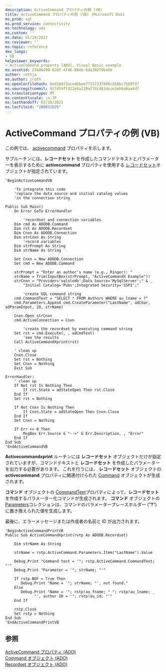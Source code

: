 ```yaml
---
description: ActiveCommand プロパティの例 (VB)
title: ActiveCommand プロパティの例 (VB) |Microsoft Docs
ms.prod: sql
ms.prod_service: connectivity
ms.technology: ado
ms.custom: ''
ms.date: 01/19/2017
ms.reviewer: ''
ms.topic: reference
dev_langs:
- VB
helpviewer_keywords:
- ActiveCommand property [ADO], Visual Basic example
ms.assetid: 23b06499-62df-4f46-88eb-6da392f9b456
author: rothja
ms.author: jroth
ms.openlocfilehash: 0ad18d73acedbbee77157337606ca58bc7569f97
ms.sourcegitcommit: 917df4ffd22e4a229af7dc481dcce3ebba0aa4d7
ms.translationtype: MT
ms.contentlocale: ja-JP
ms.lasthandoff: 02/10/2021
ms.locfileid: "100031625"
---
```

# <a name="activecommand-property-example-vb"></a>ActiveCommand プロパティの例 (VB)
この例では、 [activecommand](./activecommand-property-ado.md) プロパティを示します。  
  
 サブルーチンには、**レコードセット** を作成したコマンドテキストとパラメーターを表示するために **activecommand** プロパティを使用する [レコードセット](./recordset-object-ado.md)オブジェクトが指定されています。  
  
```  
'BeginActiveCommandVB  
  
    'To integrate this code  
    'replace the data source and initial catalog values  
    'in the connection string  
  
Public Sub Main()  
    On Error GoTo ErrorHandler  
  
        'recordset and connection variables  
    Dim cmd As ADODB.Command  
    Dim rst As ADODB.Recordset  
    Dim Cnxn As ADODB.Connection  
    Dim strCnxn As String  
        'record variables  
    Dim strPrompt As String  
    Dim strName As String  
  
    Set Cnxn = New ADODB.Connection  
    Set cmd = New ADODB.Command  
  
    strPrompt = "Enter an author's name (e.g., Ringer): "  
    strName = Trim(InputBox(strPrompt, "ActiveCommandX Example"))  
    strCnxn = "Provider='sqloledb';Data Source='MySqlServer';" & _  
        "Initial Catalog='Pubs';Integrated Security='SSPI';"  
  
        'create SQL command string  
    cmd.CommandText = "SELECT * FROM Authors WHERE au_lname = ?"  
    cmd.Parameters.Append cmd.CreateParameter("LastName", adChar, adParamInput, 20, strName)  
  
    Cnxn.Open strCnxn  
    cmd.ActiveConnection = Cnxn  
  
        'create the recordset by executing command string  
    Set rst = cmd.Execute(, , adCmdText)  
        'see the results  
    Call ActiveCommandXprint(rst)  
  
    ' clean up  
    Cnxn.Close  
    Set rst = Nothing  
    Set Cnxn = Nothing  
    Exit Sub  
  
ErrorHandler:  
    ' clean up  
    If Not rst Is Nothing Then  
        If rst.State = adStateOpen Then rst.Close  
    End If  
    Set rst = Nothing  
  
    If Not Cnxn Is Nothing Then  
        If Cnxn.State = adStateOpen Then Cnxn.Close  
    End If  
    Set Cnxn = Nothing  
  
    If Err <> 0 Then  
        MsgBox Err.Source & "-->" & Err.Description, , "Error"  
    End If  
End Sub  
'EndActiveCommandVB  
```  
  
 **Activecommandxprint** ルーチンには **レコードセット** オブジェクトだけが指定されていますが、コマンドテキストと **レコードセット** を作成したパラメーターを出力する必要があります。 これを行うには、 **レコードセット** オブジェクトの **activecommand** プロパティに関連付けられた [Command](./command-object-ado.md) オブジェクトが生成されます。  
  
 **コマンド** オブジェクトの [CommandText](./commandtext-property-ado.md)プロパティによって、**レコードセット** を作成するパラメーター化コマンドが生成されます。 **コマンド** オブジェクトの [Parameters](./parameters-collection-ado.md)コレクションは、コマンドのパラメータープレースホルダー ("**?**") に置き換えられた値を生成します。  
  
 最後に、エラーメッセージまたは作成者の名前と ID が出力されます。  
  
```  
'BeginActiveCommandPrintVB  
Public Sub ActiveCommandXprint(rstp As ADODB.Recordset)  
  
    Dim strName As String  
  
    strName = rstp.ActiveCommand.Parameters.Item("LastName").Value  
  
    Debug.Print "Command text = '"; rstp.ActiveCommand.CommandText; "'"  
    Debug.Print "Parameter = '"; strName; "'"  
  
    If rstp.BOF = True Then  
       Debug.Print "Name = '"; strName; "', not found."  
    Else  
       Debug.Print "Name = '"; rstp!au_fname; " "; rstp!au_lname; _  
             "', author ID = '"; rstp!au_id; "'"  
    End If  
  
    rstp.Close  
    Set rstp = Nothing  
End Sub  
'EndActiveCommandPrintVB  
```  
  
## <a name="see-also"></a>参照  
 [ActiveCommand プロパティ (ADO)](./activecommand-property-ado.md)   
 [Command オブジェクト (ADO)](./command-object-ado.md)   
 [Recordset オブジェクト (ADO)](./recordset-object-ado.md)